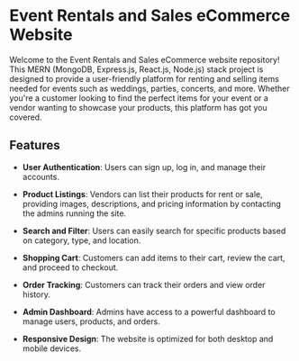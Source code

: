 # Event Rentals and Sales eCommerce Website

Welcome to the Event Rentals and Sales eCommerce website repository! This MERN (MongoDB, Express.js, React.js, Node.js) stack project is designed to provide a user-friendly platform for renting and selling items needed for events such as weddings, parties, concerts, and more. Whether you're a customer looking to find the perfect items for your event or a vendor wanting to showcase your products, this platform has got you covered.

## Features

- **User Authentication**: Users can sign up, log in, and manage their accounts.

- **Product Listings**: Vendors can list their products for rent or sale, providing images, descriptions, and pricing information by contacting the admins running the site.

- **Search and Filter**: Users can easily search for specific products based on category, type, and location.

- **Shopping Cart**: Customers can add items to their cart, review the cart, and proceed to checkout.

- **Order Tracking**: Customers can track their orders and view order history.

- **Admin Dashboard**: Admins have access to a powerful dashboard to manage users, products, and orders.

- **Responsive Design**: The website is optimized for both desktop and mobile devices.